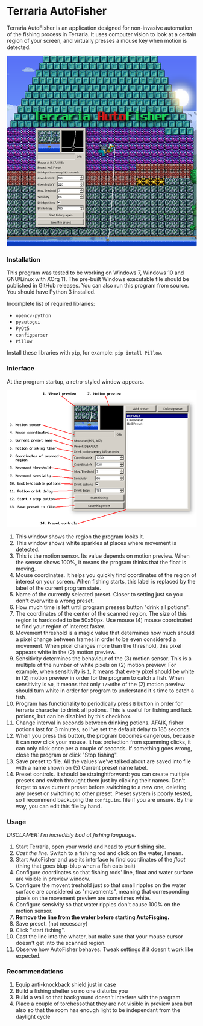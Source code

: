 # Terraria AutoFisher
Terraria AutoFisher is an application designed for non-invasive automation of the fishing process in Terraria.
It uses computer vision to look at a certain region of your screen, and virtually presses a mouse key when
motion is detected.

![Terraria AutoFisher screenshot](banner_small.png)

### Installation
This program was tested to be working on Windows 7, Windows 10 and GNU/Linux with XOrg 11.
The pre-built Windows executable file should be published in GitHub releases. You can also run this program
from source. You should have Python 3 installed. 

Incomplete list of required libraries:
- `opencv-python`
- `pyautogui`
- `PyQt5`
- `configparser`
- `Pillow`

Install these libraries with `pip`, for example: `pip intall Pillow`.

### Interface
At the program startup, a retro-styled window appears. 

![Screenshot of the program's user interface](ui.png)

1. This window shows the region the program looks it.
2. This window shows white sparkles at places where movement is detected.
3. This is the motion sensor. Its value depends on motion preview. When the sensor shows 100%, 
it means the program thinks that the float is moving.
4. Mouse coordinates. It helps you quickly find coordinates of the region of interest on your screen.
When fishing starts, this label is replaced by the label of the current program state.
5. Name of the currently selected preset. Closer to setting just so you don't overwrite a wrong preset.
6. How much time is left until program presses button "drink all potions".
7. The coordinates of the center of the scanned region. The size of this region is hardcoded to be 50x50px.
Use mouse (4) mouse coordinated to find your region of interest faster.
8. Movement threshold is a magic value that determines how much should a pixel change between frames in 
order to be even considered a movement. When pixel changes more than the threshold, this pixel appears
white in the (2) motion preview.
9. Sensitivity determines the behaviour of the (3) motion sensor. This is a multiple of the number of 
white pixels on (2) motion preview. For example, when sensitivity is `1`, it means that every pixel
should be white in (2) motion preview in order for the program to catch a fish. When sensitivity is `50`,
it means that only `1/50`the of the (2) motion preview should turn white in order for program to
understand it's time to catch a fish.
10. Program has functionality to periodically press `B` button in order for terraria character to drink
all potions. This is useful for fishing and luck potions, but can be disabled by this checkbox.
11. Change interval in seconds between drinking potions. AFAIK, fisher potions last for 3 minutes, so I've
set the default delay to 185 seconds.
12. When you press this button, the program becomes dangerous, because it can now click your mouse. It has
protection from spamming clicks, it can only click once per a couple of seconds. If something goes wrong,
close the program or click "Stop fishing".
13. Save preset to file. All the values we've talked about are saved into file with a name shown on 
(5) Current preset name label. 
14. Preset controls. It should be strainghtforward: you can create multiple presets and switch throught
them just by clicking their names. Don't forget to save current preset before switching to a new one,
deleting any preset or switching to other preset. Preset system is poorly tested, so I recommend backuping
the `config.ini` file if you are unsure. By the way, you can edit this file by hand.

### Usage
_DISCLAMER: I'm incredibly bad at fishing language._
1. Start Terraria, open your world and head to your fishing site. 
2. _Cast the line._ Switch to a fishing rod and click on the water, I mean.
3. Start AutoFisher and use its interface to find coordinates of the 
_float_ (thing that goes blup-blup when a fish eats bait)
4. Configure coordinates so that fishing rods' line, float and water surface are visible in preview window.
5. Configure the movent treshold just so that small ripples on the water surface are considered as "movements", meaning that corresponding pixels on the movement preview are sometimes white.
6. Configure sensivity so that water ripples don't cause 100% on the motion sensor.
7. **Remove the line from the water before starting AutoFisging.**
8. Save preset. (not necessary)
9. Click "start fishing". 
10. Cast the line into the whater, but make sure that your mouse cursor doesn't get into the scanned region.
11. Observe how AutoFisher behaves. Tweak settings if it doesn't work like expected.


### Recommendations
1. Equip anti-knockback shield just in case
2. Build a fishing shelter so no one disturbs you
3. Build a wall so that background doesn't interfere with the program
4. Place a couple of torchessothat they are not visible in preview area but also so that the room has enough
light to be independant from the daylight cycle
